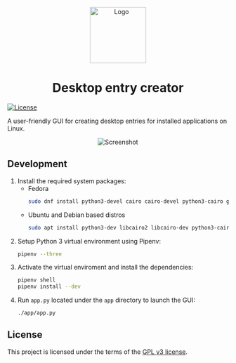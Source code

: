 <p align="center">
  <img src="app/res/icon.png" alt="Logo" width="128" height="128">
</p>
<h1 align="center">Desktop entry creator</h1>

[![License][license-shield]](LICENSE)

A user-friendly GUI for creating desktop entries for installed applications on Linux.

<p align="center">
  <img src="screenshot.png" alt="Screenshot">
</p>

## Development

1. Install the required system packages:
   * Fedora
     ```bash
     sudo dnf install python3-devel cairo cairo-devel python3-cairo gobject-introspection gobject-introspection-devel cairo-gobject cairo-gobject-devel
     ```
   * Ubuntu and Debian based distros
     ```bash
     sudo apt install python3-dev libcairo2 libcairo-dev python3-cairo libgirepository-1.0-1 libgirepository1.0-dev libcairo-gobject2
     ```
2. Setup Python 3 virtual environment using Pipenv:
   ```bash
   pipenv --three
   ```
3. Activate the virtual enviroment and install the dependencies:
   ```bash
   pipenv shell
   pipenv install --dev
   ```
4. Run `app.py` located under the `app` directory to launch the GUI:
   ```bash
   ./app/app.py
   ```

## License

This project is licensed under the terms of the [GPL v3 license](LICENSE).


[license-shield]: https://img.shields.io/github/license/faheel/desktop-entry-creator.svg?style=for-the-badge
